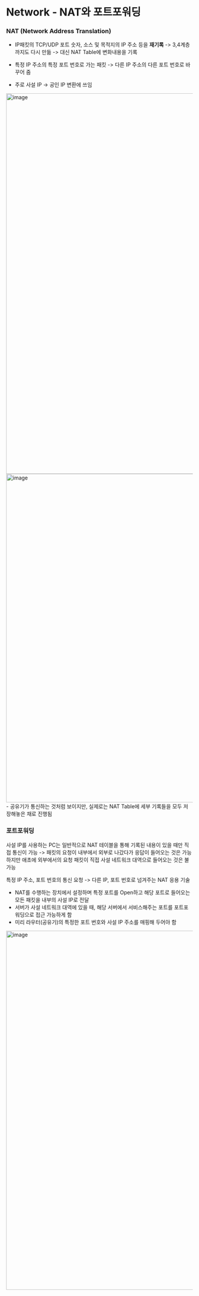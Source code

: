 # Network - NAT와 포트포워딩

### NAT (Network Address Translation)
- IP패킷의 TCP/UDP 포트 숫자, 소스 및 목적지의 IP 주소 등을 **재기록** -> 3,4계층까지도 다시 만듦 -> 대신 NAT Table에 변화내용을 기록

- 특정 IP 주소의 특정 포트 번호로 가는 패킷 -> 다른 IP 주소의 다른 포트 번호로 바꾸어 줌
- 주로 사설 IP -> 공인 IP 변환에 쓰임 
<img width="1026" alt="image" src="https://user-images.githubusercontent.com/88201041/171349527-b787f480-4034-47ea-9b3f-04389a3efbf7.png">

<img width="886" alt="image" src="https://user-images.githubusercontent.com/88201041/171349320-6d64f508-2389-4116-bef3-2e196f57f207.png">
- 공유기가 통신하는 것처럼 보이지만, 실제로는 NAT Table에 세부 기록들을 모두 저장해놓은 채로 진행됨

### 포트포워딩
사설 IP를 사용하는 PC는 일반적으로 NAT 테이블을 통해 기록된 내용이 있을 때만 직접 통신이 가능
-> 패킷의 요청이 내부에서 외부로 나갔다가 응답이 들어오는 것은 가능하지만 애초에 외부에서의 요청 패킷이 직접 사설 네트워크 대역으로 들어오는 것은 불가능

특정 IP 주소, 포트 번호의 통신 요청 -> 다른 IP, 포트 번호로 넘겨주는 NAT 응용 기술
- NAT를 수행하는 장치에서 설정하며 특정 포트를 Open하고 해당 포트로 들어오는 모든 패킷을 내부의 사설 IP로 전달
- 서버가 사설 네트워크 대역에 있을 때, 해당 서버에서 서비스해주는 포트를 포트포워딩으로 접근 가능하게 함
- 미리 라우터(공유기)의 특정한 포트 번호와 사설 IP 주소를 매핑해 두어야 함

<img width="968" alt="image" src="https://user-images.githubusercontent.com/88201041/171350794-2ee1dd0b-18d8-4671-a5c0-6cd139739f63.png">
